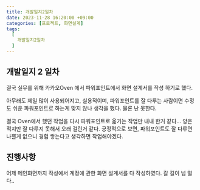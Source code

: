 ```yaml
---
title: 개발일지2일차
date: 2023-11-28 16:20:00 +09:00
categories: [프로젝트, 화면설계]
tags:
  [
    개발일지2일차
  ]
---
```


## 개발일지 2 일차
<p>결국 실무를 위해 카카오Oven 에서 파워포인트에서 화면 설계서를 작성 하기로 했다. </p>

<p>아무래도 제일 많이 사용되어지고, 실용적이며, 파워포인트를 잘 다루는 사람이면 수정도 쉬운 파워포인트로 하는게 맞지 않나 생각을 했다. 물론 난 못한다.</p>

<p>결국 Oven에서 했던 작업을 다시 파워포인트로 옮기는 작업만 내내 한거 같다... 양은 적지만 잘 다루지 못해서 오래 걸린거 같다. 긍정적으로 보면, 파워포인트도 잘 다루면 나쁠게 없으니 경험 쌓는다고 생각하면 작업해야겠다.</p>

## 진행사항

<p>어제 메인화면까지 작성에서 계정에 관한 화면 설계서를 다 작성하였다. 갈 길이 넘 멀다..</p>







